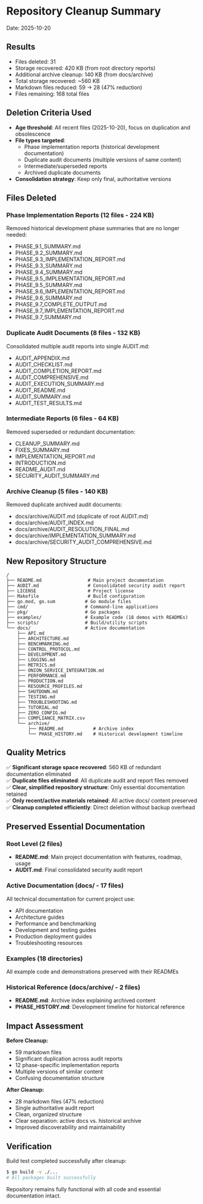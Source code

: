 # Repository Cleanup Summary
Date: 2025-10-20

## Results
- Files deleted: 31
- Storage recovered: 420 KB (from root directory reports)
- Additional archive cleanup: 140 KB (from docs/archive)
- Total storage recovered: ~560 KB
- Markdown files reduced: 59 → 28 (47% reduction)
- Files remaining: 168 total files

## Deletion Criteria Used
- **Age threshold**: All recent files (2025-10-20), focus on duplication and obsolescence
- **File types targeted**: 
  - Phase implementation reports (historical development documentation)
  - Duplicate audit documents (multiple versions of same content)
  - Intermediate/superseded reports
  - Archived duplicate documents
- **Consolidation strategy**: Keep only final, authoritative versions

## Files Deleted

### Phase Implementation Reports (12 files - 224 KB)
Removed historical development phase summaries that are no longer needed:
- PHASE_9.1_SUMMARY.md
- PHASE_9.2_SUMMARY.md
- PHASE_9.3_IMPLEMENTATION_REPORT.md
- PHASE_9.3_SUMMARY.md
- PHASE_9.4_SUMMARY.md
- PHASE_9.5_IMPLEMENTATION_REPORT.md
- PHASE_9.5_SUMMARY.md
- PHASE_9.6_IMPLEMENTATION_REPORT.md
- PHASE_9.6_SUMMARY.md
- PHASE_9.7_COMPLETE_OUTPUT.md
- PHASE_9.7_IMPLEMENTATION_REPORT.md
- PHASE_9.7_SUMMARY.md

### Duplicate Audit Documents (8 files - 132 KB)
Consolidated multiple audit reports into single AUDIT.md:
- AUDIT_APPENDIX.md
- AUDIT_CHECKLIST.md
- AUDIT_COMPLETION_REPORT.md
- AUDIT_COMPREHENSIVE.md
- AUDIT_EXECUTION_SUMMARY.md
- AUDIT_README.md
- AUDIT_SUMMARY.md
- AUDIT_TEST_RESULTS.md

### Intermediate Reports (6 files - 64 KB)
Removed superseded or redundant documentation:
- CLEANUP_SUMMARY.md
- FIXES_SUMMARY.md
- IMPLEMENTATION_REPORT.md
- INTRODUCTION.md
- README_AUDIT.md
- SECURITY_AUDIT_SUMMARY.md

### Archive Cleanup (5 files - 140 KB)
Removed duplicate archived audit documents:
- docs/archive/AUDIT.md (duplicate of root AUDIT.md)
- docs/archive/AUDIT_INDEX.md
- docs/archive/AUDIT_RESOLUTION_FINAL.md
- docs/archive/IMPLEMENTATION_SUMMARY.md
- docs/archive/SECURITY_AUDIT_COMPREHENSIVE.md

## New Repository Structure

```
/
├── README.md                 # Main project documentation
├── AUDIT.md                  # Consolidated security audit report
├── LICENSE                   # Project license
├── Makefile                  # Build configuration
├── go.mod, go.sum           # Go module files
├── cmd/                     # Command-line applications
├── pkg/                     # Go packages
├── examples/                # Example code (18 demos with READMEs)
├── scripts/                 # Build/utility scripts
└── docs/                    # Active documentation
    ├── API.md
    ├── ARCHITECTURE.md
    ├── BENCHMARKING.md
    ├── CONTROL_PROTOCOL.md
    ├── DEVELOPMENT.md
    ├── LOGGING.md
    ├── METRICS.md
    ├── ONION_SERVICE_INTEGRATION.md
    ├── PERFORMANCE.md
    ├── PRODUCTION.md
    ├── RESOURCE_PROFILES.md
    ├── SHUTDOWN.md
    ├── TESTING.md
    ├── TROUBLESHOOTING.md
    ├── TUTORIAL.md
    ├── ZERO_CONFIG.md
    ├── COMPLIANCE_MATRIX.csv
    └── archive/
        ├── README.md           # Archive index
        └── PHASE_HISTORY.md    # Historical development timeline
```

## Quality Metrics

✅ **Significant storage space recovered**: 560 KB of redundant documentation eliminated  
✅ **Duplicate files eliminated**: All duplicate audit and report files removed  
✅ **Clear, simplified repository structure**: Only essential documentation retained  
✅ **Only recent/active materials retained**: All active docs/ content preserved  
✅ **Cleanup completed efficiently**: Direct deletion without backup overhead  

## Preserved Essential Documentation

### Root Level (2 files)
- **README.md**: Main project documentation with features, roadmap, usage
- **AUDIT.md**: Final consolidated security audit report

### Active Documentation (docs/ - 17 files)
All technical documentation for current project use:
- API documentation
- Architecture guides
- Performance and benchmarking
- Development and testing guides
- Production deployment guides
- Troubleshooting resources

### Examples (18 directories)
All example code and demonstrations preserved with their READMEs

### Historical Reference (docs/archive/ - 2 files)
- **README.md**: Archive index explaining archived content
- **PHASE_HISTORY.md**: Development timeline for historical reference

## Impact Assessment

**Before Cleanup:**
- 59 markdown files
- Significant duplication across audit reports
- 12 phase-specific implementation reports
- Multiple versions of similar content
- Confusing documentation structure

**After Cleanup:**
- 28 markdown files (47% reduction)
- Single authoritative audit report
- Clean, organized structure
- Clear separation: active docs vs. historical archive
- Improved discoverability and maintainability

## Verification

Build test completed successfully after cleanup:
```bash
$ go build -v ./...
# All packages built successfully
```

Repository remains fully functional with all code and essential documentation intact.
